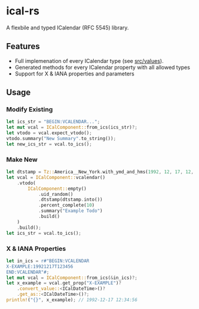 # ical-rs

A flexbile and typed ICalendar (RFC 5545) library.

## Features

 - Full implemenation of every ICalendar type (see [src/values](src/values)).
 - Generated methods for every ICalendar property with all allowed types
 - Support for X & IANA properties and parameters

## Usage

### Modify Existing
```rust
let ics_str = "BEGIN:VCALENDAR...";
let mut vcal = ICalComponent::from_ics(ics_str)?;
let vtodo = vcal.expect_vtodo();
vtodo.summary("New Summary".to_string());
let new_ics_str = vcal.to_ics();
```

### Make New
```rust
let dtstamp = Tz::America__New_York.with_ymd_and_hms(1992, 12, 17, 12, 34, 56)?;
let vcal = ICalComponent::vcalendar()
    .vtodo(
        ICalComponent::empty()
            .uid_random()
            .dtstamp(dtstamp.into())
            .percent_complete(10)
            .summary("Example Todo")
            .build()
    )
    .build();
let ics_str = vcal.to_ics();
```

### X & IANA Properties
```rust
let in_ics = r#"BEGIN:VCALENDAR
X-EXAMPLE:19921217T123456
END:VCALENDAR"#;
let mut vcal = ICalComponent::from_ics(&in_ics)?;
let x_example = vcal.get_prop("X-EXAMPLE")?
    .convert_value::<ICalDateTime>()?
    .get_as::<ICalDateTime>()?;
println!("{}", x_example); // 1992-12-17 12:34:56
```
